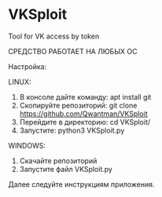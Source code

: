# VKSploit
Tool for VK access by token

СРЕДСТВО РАБОТАЕТ НА ЛЮБЫХ ОС

Настройка:

LINUX:
1. В консоле дайте команду: apt install git
2. Скопируйте репозиторий: git clone https://github.com/Qwantman/VKSploit
3. Перейдите в директорию: cd VKSploit/
4. Запустите: python3 VKSploit.py

WINDOWS:
1. Скачайте репозиторий
2. Запустите файл VKSploit.py 

Далее следуйте инструкциям приложения. 
